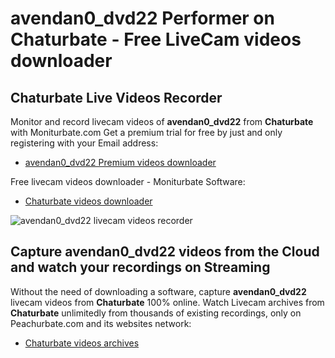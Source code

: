 # avendan0_dvd22 Performer on Chaturbate - Free LiveCam videos downloader

## Chaturbate Live Videos Recorder

Monitor and record livecam videos of **avendan0_dvd22** from **Chaturbate** with Moniturbate.com
Get a premium trial for free by just and only registering with your Email address:
* [avendan0_dvd22 Premium videos downloader](https://moniturbate.com/request-demo-licence-key.html)

Free livecam videos downloader - Moniturbate Software:
* [Chaturbate videos downloader](https://moniturbate.com/moniturbate-download-software.html)

![avendan0_dvd22 livecam videos recorder](https://peachurnet.com/templates/moniturbate-software.png)


## Capture avendan0_dvd22 videos from the Cloud and watch your recordings on Streaming

Without the need of downloading a software, capture **avendan0_dvd22** livecam videos from **Chaturbate** 100% online.
Watch Livecam archives from **Chaturbate** unlimitedly from thousands of existing recordings, only on Peachurbate.com and its websites network:
* [Chaturbate videos archives](https://peachurnet.com/)